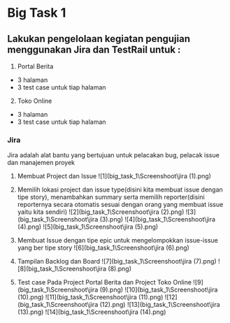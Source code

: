 # Big Task 1

## Lakukan pengelolaan kegiatan pengujian menggunakan Jira dan TestRail untuk :
1. Portal Berita
- 3 halaman
- 3 test case untuk tiap halaman
2. Toko Online
- 3 halaman
- 3 test case untuk tiap halaman

### Jira

Jira adalah alat bantu yang bertujuan untuk pelacakan bug, pelacak issue dan manajemen proyek

1. Membuat Project dan Issue
![1](big_task_1\Screenshoot\jira (1).png)

2. Memilih lokasi project dan issue type(disini kita membuat issue dengan tipe story), menambahkan summary serta memilih reporter(disini reporternya secara otomatis sesuai dengan orang yang membuat issue yaitu kita sendiri) 
![2](big_task_1\Screenshoot\jira (2).png)
![3](big_task_1\Screenshoot\jira (3).png)
![4](big_task_1\Screenshoot\jira (4).png)
![5](big_task_1\Screenshoot\jira (5).png)

3. Membuat Issue dengan tipe epic untuk mengelompokkan issue-issue yang ber tipe story
![6](big_task_1\Screenshoot\jira (6).png)

4. Tampilan Backlog dan Board
![7](big_task_1\Screenshoot\jira (7).png)
![8](big_task_1\Screenshoot\jira (8).png)

5. Test case Pada Project Portal Berita dan Project Toko Online
![9](big_task_1\Screenshoot\jira (9).png)
![10](big_task_1\Screenshoot\jira (10).png)
![11](big_task_1\Screenshoot\jira (11).png)
![12](big_task_1\Screenshoot\jira (12).png)
![13](big_task_1\Screenshoot\jira (13).png)
![14](big_task_1\Screenshoot\jira (14).png)

